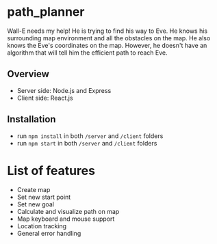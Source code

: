 # path_planner

Wall-E needs my help! He is trying to find his way to Eve. He knows his surrounding map environment and all the obstacles on the map. He also knows the Eve's coordinates on the map. However, he doesn't have an algorithm that will tell him the efficient path to reach Eve.

## Overview

* Server side: Node.js and Express
* Client side: React.js

## Installation

* run `npm install` in both `/server` and `/client` folders
* run `npm start` in both `/server` and `/client` folders

# List of features
* Create map
* Set new start point
* Set new goal
* Calculate and visualize path on map
* Map keyboard and mouse support
* Location tracking
* General error handling
